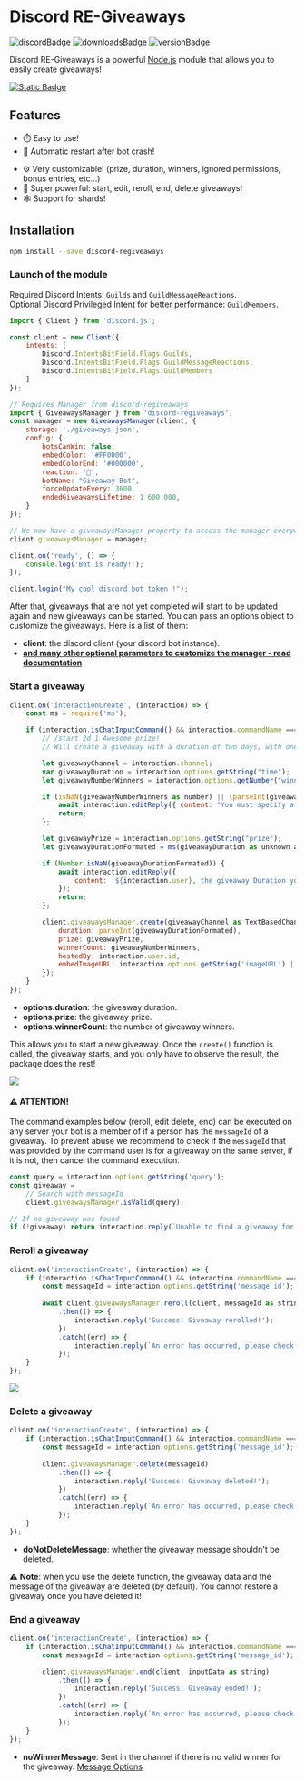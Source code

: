 # Discord RE-Giveaways

[![discordBadge](https://img.shields.io/badge/Chat-Click%20here-7289d9?style=for-the-badge&logo=discord)](https://discord.gg/ihorizon)
[![downloadsBadge](https://img.shields.io/npm/dt/discord-regiveaways?style=for-the-badge)](https://npmjs.com/discord-regiveaways)
[![versionBadge](https://img.shields.io/npm/v/discord-regiveaways?style=for-the-badge)](https://npmjs.com/discord-regiveaways)

Discord RE-Giveaways is a powerful [Node.js](https://nodejs.org) module that allows you to easily create giveaways!

[![Static Badge](https://img.shields.io/badge/Created%20by%20iHorizon%20Team-blue)](https://ihorizon.me)

## Features

-   ⏱️ Easy to use!
-   🔄 Automatic restart after bot crash!
<!-- -   🇫🇷 Support for translations: adapt the strings for your own language! -->
<!-- -   📁 Support for all databases! (default is json) -->
-   ⚙️ Very customizable! (prize, duration, winners, ignored permissions, bonus entries, etc...)
-   🚀 Super powerful: start, edit, reroll, end, delete giveaways!
-   🕸️ Support for shards!

## Installation

```bash
npm install --save discord-regiveaways
```

### Launch of the module

Required Discord Intents: `Guilds` and `GuildMessageReactions`.  
Optional Discord Privileged Intent for better performance: `GuildMembers`.

```js
import { Client } from 'discord.js';

const client = new Client({
    intents: [
        Discord.IntentsBitField.Flags.Guilds,
        Discord.IntentsBitField.Flags.GuildMessageReactions,
        Discord.IntentsBitField.Flags.GuildMembers
    ]
});

// Requires Manager from discord-regiveaways
import { GiveawaysManager } from 'discord-regiveaways';
const manager = new GiveawaysManager(client, {
    storage: './giveaways.json',
    config: {
        botsCanWin: false,
        embedColor: '#FF0000',
        embedColorEnd: '#000000',
        reaction: '💫',
        botName: "Giveaway Bot",
        forceUpdateEvery: 3600,
        endedGiveawaysLifetime: 1_600_000,
    }
});

// We now have a giveawaysManager property to access the manager everywhere!
client.giveawaysManager = manager;

client.on('ready', () => {
    console.log('Bot is ready!');
});

client.login("My cool discord bot token !");
```

After that, giveaways that are not yet completed will start to be updated again and new giveaways can be started.
You can pass an options object to customize the giveaways. Here is a list of them:

-   **client**: the discord client (your discord bot instance).
-   **[and many other optional parameters to customize the manager - read documentation](https://discord-regiveaways.js.org/global.html#GiveawaysManagerOptions)**

### Start a giveaway

```js
client.on('interactionCreate', (interaction) => {
    const ms = require('ms');

    if (interaction.isChatInputCommand() && interaction.commandName === 'start') {
        // /start 2d 1 Awesome prize!
        // Will create a giveaway with a duration of two days, with one winner and the prize will be "Awesome prize!"

        let giveawayChannel = interaction.channel;
        var giveawayDuration = interaction.options.getString("time");
        let giveawayNumberWinners = interaction.options.getNumber("winner");

        if (isNaN(giveawayNumberWinners as number) || (parseInt(giveawayNumberWinners as unknown as string) <= 0)) {
            await interaction.editReply({ content: "You must specify a valid number of winners!" });
            return;
        };

        let giveawayPrize = interaction.options.getString("prize");
        let giveawayDurationFormated = ms(giveawayDuration as unknown as number);

        if (Number.isNaN(giveawayDurationFormated)) {
            await interaction.editReply({
                content: `${interaction.user}, the giveaway Duration you specified are invalid, please try again!`
            });
            return;
        };

        client.giveawaysManager.create(giveawayChannel as TextBasedChannel, {
            duration: parseInt(giveawayDurationFormated),
            prize: giveawayPrize,
            winnerCount: giveawayNumberWinners,
            hostedBy: interaction.user.id,
            embedImageURL: interaction.options.getString('imageURL') || undefined
        });
    }
});
```

-   **options.duration**: the giveaway duration.
-   **options.prize**: the giveaway prize.
-   **options.winnerCount**: the number of giveaway winners.
<!-- -   **[and many other optional parameters to customize the giveaway - read documentation](https://discord-regiveaways.js.org/global.html#GiveawayStartOptions)** -->

This allows you to start a new giveaway. Once the `create()` function is called, the giveaway starts, and you only have to observe the result, the package does the rest!

<a href="https://github.com/ihrz/discord-regiveaways/blob/main/imgs/giveawayCreated.png?raw=true">
    <img src="https://github.com/ihrz/discord-regiveaways/blob/main/imgs/giveawayCreated.png?raw=true"/>
</a>

#### ⚠ ATTENTION!

The command examples below (reroll, edit delete, end) can be executed on any server your bot is a member of if a person has the `messageId` of a giveaway. To prevent abuse we recommend to check if the `messageId` that was provided by the command user is for a giveaway on the same server, if it is not, then cancel the command execution.

```js
const query = interaction.options.getString('query');
const giveaway =
    // Search with messageId
    client.giveawaysManager.isValid(query);

// If no giveaway was found
if (!giveaway) return interaction.reply(`Unable to find a giveaway for \`${query}\`.`);
```

### Reroll a giveaway

```js
client.on('interactionCreate', (interaction) => {
    if (interaction.isChatInputCommand() && interaction.commandName === 'reroll') {
        const messageId = interaction.options.getString('message_id');
        
        await client.giveawaysManager.reroll(client, messageId as string);
            .then(() => {
                interaction.reply('Success! Giveaway rerolled!');
            })
            .catch((err) => {
                interaction.reply(`An error has occurred, please check and try again.\n\`${err}\``);
            });
    }
});
```

<a href="https://github.com/ihrz/discord-regiveaways/blob/main/imgs/giveawayReroll.png?raw=true">
    <img src="https://github.com/ihrz/discord-regiveaways/blob/main/imgs/giveawayReroll.png?raw=true"/>
</a>

### Delete a giveaway

```js
client.on('interactionCreate', (interaction) => {
    if (interaction.isChatInputCommand() && interaction.commandName === 'delete') {
        const messageId = interaction.options.getString('message_id');
        
        client.giveawaysManager.delete(messageId)
            .then(() => {
                interaction.reply('Success! Giveaway deleted!');
            })
            .catch((err) => {
                interaction.reply(`An error has occurred, please check and try again.\n\`${err}\``);
            });
    }
});
```

-   **doNotDeleteMessage**: whether the giveaway message shouldn't be deleted.

⚠️ **Note**: when you use the delete function, the giveaway data and the message of the giveaway are deleted (by default). You cannot restore a giveaway once you have deleted it!

### End a giveaway

```js
client.on('interactionCreate', (interaction) => {
    if (interaction.isChatInputCommand() && interaction.commandName === 'end') {
        const messageId = interaction.options.getString('message_id');

        client.giveawaysManager.end(client, inputData as string)
            .then(() => {
                interaction.reply('Success! Giveaway ended!');
            })
            .catch((err) => {
                interaction.reply(`An error has occurred, please check and try again.\n\`${err}\``);
            });
    }
});
```

-   **noWinnerMessage**: Sent in the channel if there is no valid winner for the giveaway. [Message Options](https://github.com/Androz2091/discord-regiveaways#message-options)